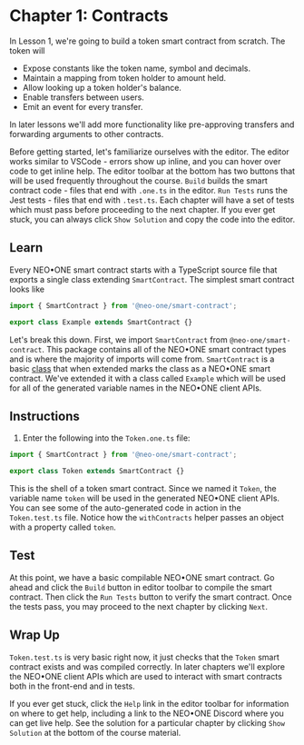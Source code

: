 # Chapter 1: Contracts

In Lesson 1, we're going to build a token smart contract from scratch. The token will

 - Expose constants like the token name, symbol and decimals.
 - Maintain a mapping from token holder to amount held.
 - Allow looking up a token holder's balance.
 - Enable transfers between users.
 - Emit an event for every transfer.

In later lessons we'll add more functionality like pre-approving transfers and forwarding arguments to other contracts.

Before getting started, let's familiarize ourselves with the editor. The editor works similar to VSCode - errors show up inline, and you can hover over code to get inline help. The editor toolbar at the bottom has two buttons that will be used frequently throughout the course. `Build` builds the smart contract code - files that end with `.one.ts` in the editor. `Run Tests` runs the Jest tests - files that end with `.test.ts`. Each chapter will have a set of tests which must pass before proceeding to the next chapter. If you ever get stuck, you can always click `Show Solution` and copy the code into the editor.

## Learn

Every NEO•ONE smart contract starts with a TypeScript source file that exports a single class extending `SmartContract`. The simplest smart contract looks like

```typescript
import { SmartContract } from '@neo-one/smart-contract';

export class Example extends SmartContract {}
```

Let's break this down. First, we import `SmartContract` from `@neo-one/smart-contract`. This package contains all of the NEO•ONE smart contract types and is where the majority of imports will come from. `SmartContract` is a basic [class](https://www.typescriptlang.org/docs/handbook/classes.html) that when extended marks the class as a NEO•ONE smart contract. We've extended it with a class called `Example` which will be used for all of the generated variable names in the NEO•ONE client APIs.

## Instructions

  1. Enter the following into the `Token.one.ts` file:

```typescript
import { SmartContract } from '@neo-one/smart-contract';

export class Token extends SmartContract {}
```

This is the shell of a token smart contract. Since we named it `Token`, the variable name `token` will be used in the generated NEO•ONE client APIs. You can see some of the auto-generated code in action in the `Token.test.ts` file. Notice how the `withContracts` helper passes an object with a property called `token`.

## Test

At this point, we have a basic compilable NEO•ONE smart contract. Go ahead and click the `Build` button in editor toolbar to compile the smart contract. Then click the `Run Tests` button to verify the smart contract. Once the tests pass, you may proceed to the next chapter by clicking `Next`.

## Wrap Up

`Token.test.ts` is very basic right now, it just checks that the `Token` smart contract exists and was compiled correctly. In later chapters we'll explore the NEO•ONE client APIs which are used to interact with smart contracts both in the front-end and in tests.

If you ever get stuck, click the `Help` link in the editor toolbar for information on where to get help, including a link to the NEO•ONE Discord where you can get live help. See the solution for a particular chapter by clicking `Show Solution` at the bottom of the course material.
